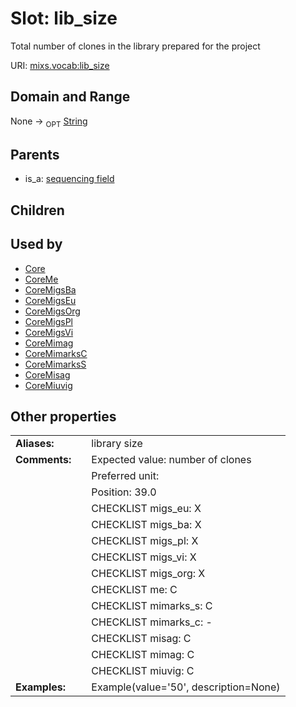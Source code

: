 
# Slot: lib_size


Total number of clones in the library prepared for the project

URI: [mixs.vocab:lib_size](https://w3id.org/mixs/vocab/lib_size)


## Domain and Range

None ->  <sub>OPT</sub> [String](types/String.md)

## Parents

 *  is_a: [sequencing field](sequencing_field.md)

## Children


## Used by

 * [Core](Core.md)
 * [CoreMe](CoreMe.md)
 * [CoreMigsBa](CoreMigsBa.md)
 * [CoreMigsEu](CoreMigsEu.md)
 * [CoreMigsOrg](CoreMigsOrg.md)
 * [CoreMigsPl](CoreMigsPl.md)
 * [CoreMigsVi](CoreMigsVi.md)
 * [CoreMimag](CoreMimag.md)
 * [CoreMimarksC](CoreMimarksC.md)
 * [CoreMimarksS](CoreMimarksS.md)
 * [CoreMisag](CoreMisag.md)
 * [CoreMiuvig](CoreMiuvig.md)

## Other properties

|  |  |  |
| --- | --- | --- |
| **Aliases:** | | library size |
| **Comments:** | | Expected value: number of clones |
|  | | Preferred unit:  |
|  | | Position: 39.0 |
|  | | CHECKLIST migs_eu: X |
|  | | CHECKLIST migs_ba: X |
|  | | CHECKLIST migs_pl: X |
|  | | CHECKLIST migs_vi: X |
|  | | CHECKLIST migs_org: X |
|  | | CHECKLIST me: C |
|  | | CHECKLIST mimarks_s: C |
|  | | CHECKLIST mimarks_c: - |
|  | | CHECKLIST misag: C |
|  | | CHECKLIST mimag: C |
|  | | CHECKLIST miuvig: C |
| **Examples:** | | Example(value='50', description=None) |

